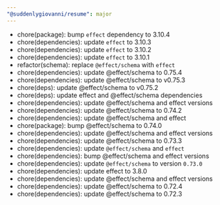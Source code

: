 ```yaml
---
"@suddenlygiovanni/resume": major
---
```


- chore(package): bump `effect` dependency to 3.10.4
- chore(dependencies): update `effect` to 3.10.3
- chore(dependencies): update `effect` to 3.10.2
- chore(dependencies): update `effect` to 3.10.1
- refactor(schema): replace `@effect/schema` with `effect`
- chore(dependencies): update @effect/schema to 0.75.4
- chore(dependencies): update @effect/schema to v0.75.3
- chore(deps): update @effect/schema to v0.75.2
- chore(deps): update effect and @effect/schema dependencies
- chore(dependencies): update @effect/schema and effect versions
- chore(dependencies): update @effect/schema to 0.74.2
- chore(dependencies): update @effect/schema and effect
- chore(package): bump @effect/schema to 0.74.0
- chore(dependencies): update @effect/schema and effect versions
- chore(dependencies): update @effect/schema to 0.73.3
- chore(dependencies): update `@effect/schema` and `effect`
- chore(dependencies): bump @effect/schema and effect versions
- chore(dependencies): update `@effect/schema` to version `0.73.0`
- chore(dependencies): update effect to 3.8.0
- chore(dependencies): update @effect/schema and effect versions
- chore(dependencies): update @effect/schema to 0.72.4
- chore(dependencies): update @effect/schema to 0.72.3
